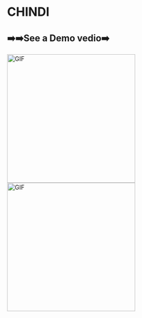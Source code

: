 # CHINDI
## ➡️➡️See a Demo vedio➡️

[<img align="center" alt="GIF" src="https://img.youtube.com/vi/AOBKrrXNgdg/0.jpg" width="300px" />](https://youtube.com/shorts/AOBKrrXNgdg?feature=share)
[<img align="center" alt="GIF" src="https://img.youtube.com/vi/wvZQshoAw-Q/0.jpg" width="300px" />](https://www.youtube.com/watch?v=wvZQshoAw-Q)
